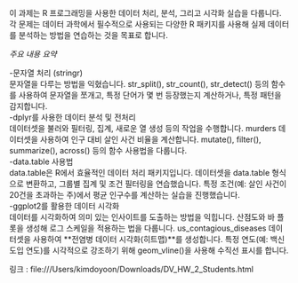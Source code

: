 이 과제는 R 프로그래밍을 사용한 데이터 처리, 분석, 그리고 시각화 실습을 다룹니다. 각 문제는 데이터 과학에서 필수적으로 사용되는 다양한 R 패키지를 사용해 실제 데이터를 분석하는 방법을 연습하는 것을 목표로 합니다.

*주요 내용 요약*

-문자열 처리 (stringr)</br>
문자열을 다루는 방법을 익혔습니다.
str_split(), str_count(), str_detect() 등의 함수를 사용하여 문자열을 쪼개고, 특정 단어가 몇 번 등장했는지 계산하거나, 특정 패턴을 감지합니다. </br>
-dplyr를 사용한 데이터 분석 및 전처리</br>
데이터셋을 불러와 필터링, 집계, 새로운 열 생성 등의 작업을 수행합니다.
murders 데이터셋을 사용하여 인구 대비 살인 사건 비율을 계산합니다.
mutate(), filter(), summarize(), across() 등의 함수 사용법을 다룹니다. </br>
-data.table 사용법</br>
data.table은 R에서 효율적인 데이터 처리 패키지입니다.
데이터셋을 data.table 형식으로 변환하고, 그룹별 집계 및 조건 필터링을 연습했습니다.
특정 조건(예: 살인 사건이 20건을 초과하는 주)에서 평균 인구수를 계산하는 실습을 진행했습니다. </br>
-ggplot2를 활용한 데이터 시각화</br>
데이터를 시각화하여 의미 있는 인사이트를 도출하는 방법을 익힙니다.
산점도와 바 플롯을 생성해 로그 스케일을 적용하는 법을 다룹니다.
us_contagious_diseases 데이터셋을 사용하여 **전염병 데이터 시각화(히트맵)**를 생성합니다.
특정 연도(예: 백신 도입 연도)를 시각적으로 강조하기 위해 geom_vline()을 사용해 수직선 표시를 합니다.


링크 : file:///Users/kimdoyoon/Downloads/DV_HW_2_Students.html </br>

